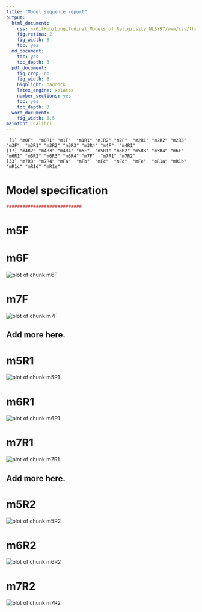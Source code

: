 ```yaml
---
title: "Model sequence report"
output:
  html_document:
    css: ~/GitHub/Longitudinal_Models_of_Religiosity_NLSY97/www/css/thesis.css
    fig.retina: 2
    fig_width: 8
    toc: yes
  md_document:
    toc: yes
    toc_depth: 3
  pdf_document:
    fig_crop: no
    fig_width: 8
    highlight: haddock
    latex_engine: xelatex
    number_sections: yes
    toc: yes
    toc_depth: 3
  word_document:
    fig_width: 6.5
mainfont: Calibri
---
```


<!--  Set the working directory to the repository's base directory; this assumes the report is nested inside of only one directory.-->











```
 [1] "m0F"  "m0R1" "m1F"  "m1R1" "m1R2" "m2F"  "m2R1" "m2R2" "m2R3" "m3F"  "m3R1" "m3R2" "m3R3" "m3R4" "m4F"  "m4R1"
[17] "m4R2" "m4R3" "m4R4" "m5F"  "m5R1" "m5R2" "m5R3" "m5R4" "m6F"  "m6R1" "m6R2" "m6R3" "m6R4" "m7F"  "m7R1" "m7R2"
[33] "m7R3" "m7R4" "mFa"  "mFb"  "mFc"  "mFd"  "mFe"  "mR1a" "mR1b" "mR1c" "mR1d" "mR1e"
```

# Model specification

```r
############################
```

# m5F 


# m6F 
![plot of chunk m6F](sequence/m6F.png) 

# m7F 
![plot of chunk m7F](sequence/m7F.png) 

## Add more here.

# m5R1 
![plot of chunk m5R1](sequence/m5R1.png) 

# m6R1 
![plot of chunk m6R1](sequence/m6R1.png) 

# m7R1 
![plot of chunk m7R1](sequence/m7R1.png) 

## Add more here.

# m5R2 
![plot of chunk m5R2](sequence/m5R2.png) 

# m6R2 
![plot of chunk m6R2](sequence/m6R2.png) 

# m7R2 
![plot of chunk m7R2](sequence/m7R2.png) 

